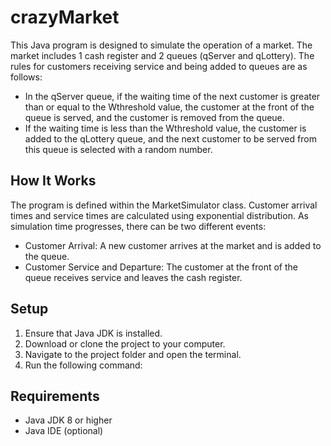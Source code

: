 # crazyMarket

This Java program is designed to simulate the operation of a market. The market includes 1 cash register and 2 queues (qServer and qLottery). The rules for customers receiving service and being added to queues are as follows:

- In the qServer queue, if the waiting time of the next customer is greater than or equal to the Wthreshold value, the customer at the front of the queue is served, and the customer is removed from the queue.
- If the waiting time is less than the Wthreshold value, the customer is added to the qLottery queue, and the next customer to be served from this queue is selected with a random number.

## How It Works

The program is defined within the MarketSimulator class. Customer arrival times and service times are calculated using exponential distribution. As simulation time progresses, there can be two different events:

- Customer Arrival: A new customer arrives at the market and is added to the queue.
- Customer Service and Departure: The customer at the front of the queue receives service and leaves the cash register.

## Setup

1. Ensure that Java JDK is installed.
2. Download or clone the project to your computer.
3. Navigate to the project folder and open the terminal.
4. Run the following command:

## Requirements

- Java JDK 8 or higher
- Java IDE (optional)

